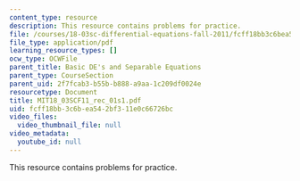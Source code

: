 ```yaml
---
content_type: resource
description: This resource contains problems for practice.
file: /courses/18-03sc-differential-equations-fall-2011/fcff18bb3c6bea542bf311e0c66726bc_MIT18_03SCF11_rec_01s1.pdf
file_type: application/pdf
learning_resource_types: []
ocw_type: OCWFile
parent_title: Basic DE's and Separable Equations
parent_type: CourseSection
parent_uid: 2f7fcab3-b55b-b888-a9aa-1c209df0024e
resourcetype: Document
title: MIT18_03SCF11_rec_01s1.pdf
uid: fcff18bb-3c6b-ea54-2bf3-11e0c66726bc
video_files:
  video_thumbnail_file: null
video_metadata:
  youtube_id: null
---
```

This resource contains problems for practice.

